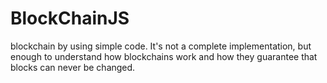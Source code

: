 # BlockChainJS
blockchain by using simple code. It's not a complete implementation, but enough to understand how blockchains work and how they guarantee that blocks can never be changed.
